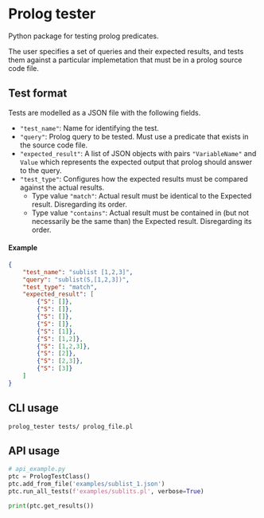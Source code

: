 # Prolog tester

Python package for testing prolog predicates.

The user specifies a set of queries and their expected results, and tests them against a particular implemetation that must be in a prolog source code file.

## Test format

Tests are modelled as a JSON file with the following fields.
  * `"test_name"`: Name for identifying the test.
  * `"query"`: Prolog query to be tested. Must use a predicate that exists in the source code file.
  * `"expected_result"`: A list of JSON objects with pairs `"VariableName"` and `Value` which represents the expected output that prolog should answer to the query.
  * `"test_type"`: Configures how the expected results must be compared against the actual results.
    * Type value `"match"`: Actual result must be identical to the Expected result. Disregarding its order.
    * Type value `"contains"`: Actual result must be contained in (but not necessarily be the same than) the Expected result. Disregarding its order.

#### Example
```json
{
    "test_name": "sublist [1,2,3]",
    "query": "sublist(S,[1,2,3])",
    "test_type": "match",
    "expected_result": [
        {"S": []},
        {"S": []},
        {"S": []},
        {"S": []},
        {"S": [1]},
        {"S": [1,2]},
        {"S": [1,2,3]},
        {"S": [2]},
        {"S": [2,3]},
        {"S": [3]}
    ]
}
```

## CLI usage
```bash#
prolog_tester tests/ prolog_file.pl
```

## API usage
```python
# api_example.py
ptc = PrologTestClass()
ptc.add_from_file('examples/sublist_1.json')
ptc.run_all_tests(f'examples/sublits.pl', verbose=True)

print(ptc.get_results())
```
